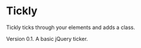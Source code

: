 # Tickly 
Tickly ticks through your elements and adds a class. 

Version 0.1. A basic jQuery ticker. 
